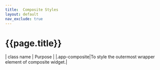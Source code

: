```yaml
---
title:  Composite Styles
layout: default
nav_exclude: true
---
```

# {{page.title}}

| class name  | Purpose |
|.app-composite|To style the outermost wrapper element of composite widget.|

